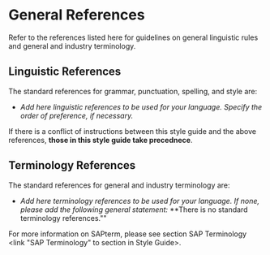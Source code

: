 # General References

Refer to the references listed here for guidelines on general linguistic rules and general and industry terminology.

## Linguistic References

The standard references for grammar, punctuation, spelling, and style are:

- *Add here linguistic references to be used for your language. Specify the order of preference, if necessary.*

If there is a conflict of instructions between this style guide and the above references, **those in this style guide take precednece**.

## Terminology References

The standard references for general and industry terminology are:

- *Add here terminology references to be used for your language. If none, please add the following general statement:* **There is no standard terminology references.""


For more information on SAPterm, please see section SAP Terminology <link "SAP Terminology" to section in Style Guide>.
